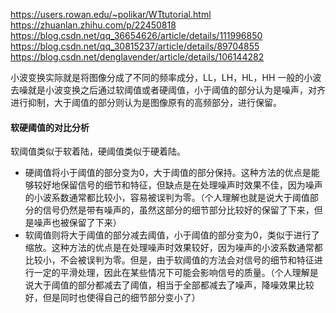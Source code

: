 https://users.rowan.edu/~polikar/WTtutorial.html
https://zhuanlan.zhihu.com/p/22450818
https://blog.csdn.net/qq_36654626/article/details/111996850
https://blog.csdn.net/qq_30815237/article/details/89704855
https://blog.csdn.net/denglavender/article/details/106144282

小波变换实际就是将图像分成了不同的频率成分，LL，LH，HL，HH
一般的小波去噪就是小波变换之后通过软阈值或者硬阈值，小于阈值的部分认为是噪声，对齐进行抑制，大于阈值的部分则认为是图像原有的高频部分，进行保留。

#### 软硬阈值的对比分析
软阈值类似于软着陆，硬阈值类似于硬着陆。
- 硬阈值将小于阈值的部分变为0，大于阈值的部分保持。这种方法的优点是能够较好地保留信号的细节和特征，但缺点是在处理噪声时效果不佳，因为噪声的小波系数通常都比较小，容易被误判为零。（个人理解也就是说大于阈值部分的信号仍然是带有噪声的，虽然这部分的细节部分比较好的保留了下来，但是噪声也被保留了下来）
- 软阈值则将大于阈值的部分减去阈值，小于阈值的部分变为0，类似于进行了缩放。这种方法的优点是在处理噪声时效果较好，因为噪声的小波系数通常都比较小，不会被误判为零。但是，由于软阈值的方法会对信号的细节和特征进行一定的平滑处理，因此在某些情况下可能会影响信号的质量。（个人理解是说大于阈值的部分都减去了阈值，相当于全部都减去了噪声，降噪效果比较好，但是同时也使得自己的细节部分变小了）
